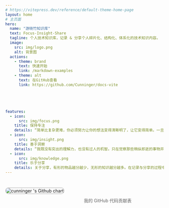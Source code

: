 ```yaml
---
# https://vitepress.dev/reference/default-theme-home-page
layout: home
# 主页面
hero:
  name: "游晓竹知识库"
  text: Focus-Insight-Share
  tagline: 个人技术知识库，记录 & 分享个人碎片化、结构化、体系化的技术知识内容。
  image:
    src: img/logo.png
    alt: 背景图
  actions:
    - theme: brand
      text: 快速开始
      link: /markdown-examples
    - theme: alt
      text: 在GitHub查看
      link: https://github.com/Cunninger/docs-vite





features:
  - icon:
      src: img/focus.png
    title: 保持专注
    details: “简单比复杂更难，你必须努力让你的想法变得清晰明了，让它变得简单。一旦你做到了简单，你就能搬动大山。” -- 乔布斯
  - icon:
      src: img/insight.png
    title: 善于洞察
    details: “我既没有突出的理解力，也没有过人的机智。只在觉察那些稍纵即逝的事物并对其进行精细观察的能力上，我可能在普通人之上。” -- 达尔文
  - icon:
      src: img/knowledge.png
    title: 乐于分享
    details: 关于分享，有形的物品越分越少，无形的知识越分越多。在记录与分享的过程中, 梳理所学, 交流所得, 必有所获。
---
```

<div class="image-container">
  <img src="https://ghchart.rshah.org/cunninger" alt="cunninger 's Github chart"  class="styled-image" />
  <figcaption class="image-caption">我的 GitHub 代码贡献表</figcaption>
</div>

<style scoped>
.image-container {
  margin-top: 40px;
  left: 250px;
}

.styled-image {
  border: 2px solid #ccc;
  border-radius: 10px;
  max-width: 100%;
  height: auto;
}

.image-caption {
  margin-top: 10px;
  margin-left:250px;
  font-size: 14px;
  color: #666;
}
</style>